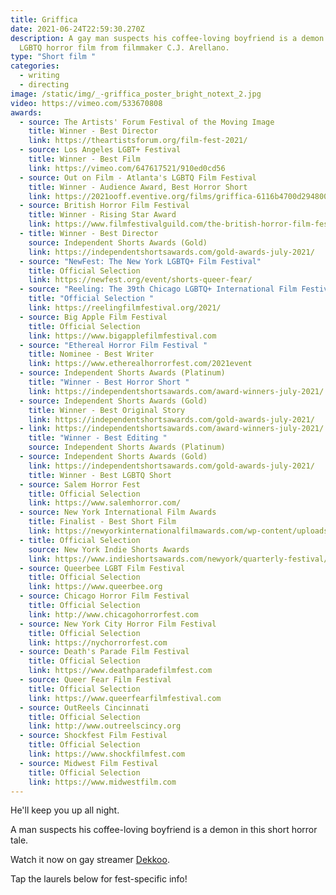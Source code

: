 ```yaml
---
title: Griffica
date: 2021-06-24T22:59:30.270Z
description: A gay man suspects his coffee-loving boyfriend is a demon in this
  LGBTQ horror film from filmmaker C.J. Arellano.
type: "Short film "
categories:
  - writing
  - directing
image: /static/img/_-griffica_poster_bright_notext_2.jpg
video: https://vimeo.com/533670808
awards:
  - source: The Artists' Forum Festival of the Moving Image
    title: Winner - Best Director
    link: https://theartistsforum.org/film-fest-2021/
  - source: Los Angeles LGBT+ Festival
    title: Winner - Best Film
    link: https://vimeo.com/647617521/910ed0cd56
  - source: Out on Film - Atlanta's LGBTQ Film Festival
    title: Winner - Audience Award, Best Horror Short
    link: https://2021ooff.eventive.org/films/griffica-6116b4700d2948003d28450c
  - source: British Horror Film Festival
    title: Winner - Rising Star Award
    link: https://www.filmfestivalguild.com/the-british-horror-film-festival
  - title: Winner - Best Director
    source: Independent Shorts Awards (Gold)
    link: https://independentshortsawards.com/gold-awards-july-2021/
  - source: "NewFest: The New York LGBTQ+ Film Festival"
    title: Official Selection
    link: https://newfest.org/event/shorts-queer-fear/
  - source: "Reeling: The 39th Chicago LGBTQ+ International Film Festival"
    title: "Official Selection "
    link: https://reelingfilmfestival.org/2021/
  - source: Big Apple Film Festival
    title: Official Selection
    link: https://www.bigapplefilmfestival.com
  - source: "Ethereal Horror Film Festival "
    title: Nominee - Best Writer
    link: https://www.etherealhorrorfest.com/2021event
  - source: Independent Shorts Awards (Platinum)
    title: "Winner - Best Horror Short "
    link: https://independentshortsawards.com/award-winners-july-2021/
  - source: Independent Shorts Awards (Gold)
    title: Winner - Best Original Story
    link: https://independentshortsawards.com/gold-awards-july-2021/
  - link: https://independentshortsawards.com/award-winners-july-2021/
    title: "Winner - Best Editing "
    source: Independent Shorts Awards (Platinum)
  - source: Independent Shorts Awards (Gold)
    link: https://independentshortsawards.com/gold-awards-july-2021/
    title: Winner - Best LGBTQ Short
  - source: Salem Horror Fest
    title: Official Selection
    link: https://www.salemhorror.com/
  - source: New York International Film Awards
    title: Finalist - Best Short Film
    link: https://newyorkinternationalfilmawards.com/wp-content/uploads/sites/10/2021/07/NYIFA-June-2021WINNERS-.pdf
  - title: Official Selection
    source: New York Indie Shorts Awards
    link: https://www.indieshortsawards.com/newyork/quarterly-festival/
  - source: Queerbee LGBT Film Festival
    title: Official Selection
    link: https://www.queerbee.org
  - source: Chicago Horror Film Festival
    title: Official Selection
    link: http://www.chicagohorrorfest.com
  - source: New York City Horror Film Festival
    title: Official Selection
    link: https://nychorrorfest.com
  - source: Death's Parade Film Festival
    title: Official Selection
    link: https://www.deathparadefilmfest.com
  - source: Queer Fear Film Festival
    title: Official Selection
    link: https://www.queerfearfilmfestival.com
  - source: OutReels Cincinnati
    title: Official Selection
    link: http://www.outreelscincy.org
  - source: Shockfest Film Festival
    title: Official Selection
    link: https://www.shockfilmfest.com
  - source: Midwest Film Festival
    title: Official Selection
    link: https://www.midwestfilm.com
---
```

He'll keep you up all night. 

A man suspects his coffee-loving boyfriend is a demon in this short horror tale. 

Watch it now on gay streamer [Dekkoo](https://www.dekkoo.com/griffica). 

Tap the laurels below for fest-specific info!